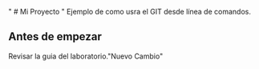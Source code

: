 " # Mi Proyecto " 
	Ejemplo de como usra el GIT desde línea de comandos.
## Antes de empezar

Revisar la guia del laboratorio."Nuevo Cambio" 
